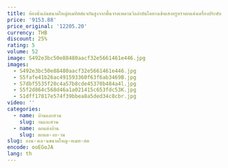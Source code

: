```yaml
---
title: ห้องนั่งเล่นขนาดใหญ่อเมทิสต์แจกันสูงจากพื้นจรดเพดานวิลล่าบันไดทางเข้าแสงหรูหราตกแต่งเครื่องประดับ
price: '9153.88'
price_original: '12205.20'
currency: THB
discount: 25%
rating: 5
volume: 52
image: S492e3bc50e88480aacf32e5661461e446.jpg
images:
  - S492e3bc50e88480aacf32e5661461e446.jpg
  - S5fafe41b26ac491593360f63f6ab3469B.jpg
  - S7dbf5535f20c4a57b8cde45370b484a4l.jpg
  - S5f2d864c568d46a1a021415c653fdc53K.jpg
  - S1dff17817e574f39bbea8a5ded34c8cbr.jpg
video: ''
categories:
  - name: บ้านและสวน
    slug: านและสวน
  - name: ตกแต่งบ้าน
    slug: ตกแต-งบ-าน
slug: องน-งเล-นขนาดใหญ-อเมท-สต
encode: ooEGoJA
lang: th
---
```

  